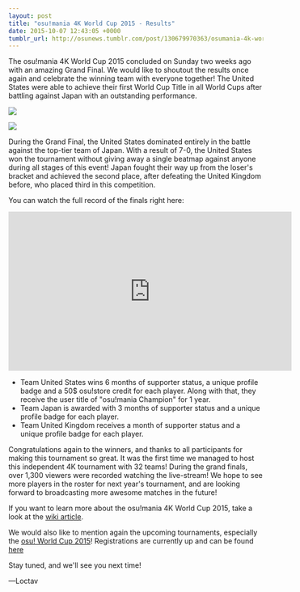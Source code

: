 ```yaml
---
layout: post
title: "osu!mania 4K World Cup 2015 - Results"
date: 2015-10-07 12:43:05 +0000
tumblr_url: http://osunews.tumblr.com/post/130679970363/osumania-4k-world-cup-2015-results
---
```


The osu!mania 4K World Cup 2015 concluded on Sunday two weeks ago with an amazing Grand Final. We would like to shoutout the results once again and celebrate the winning team with everyone together! The United States were able to achieve their first World Cup Title in all World Cups after battling against Japan with an outstanding performance.

![](/wiki/shared/news/banners/MWC_2015.png)

![](/wiki/shared/news/2015-10-07-osumania-4k-world-cup-2015-results/osu!mwc4k2015+ranking.png)

During the Grand Final, the United States dominated entirely in the battle against the top-tier team of Japan. With a result of 7-0, the United States won the tournament without giving away a single beatmap against anyone during all stages of this event! Japan fought their way up from the loser's bracket and achieved the second place, after defeating the United Kingdom before, who placed third in this competition.

You can watch the full record of the finals right here:

<iframe width="560" height="315" src="https://www.youtube.com/embed/tJjvlGFRBjY" frameborder="0" allowfullscreen></iframe>

- Team United States wins 6 months of supporter status, a unique profile badge and a 50$ osu!store credit for each player. Along with that, they receive the user title of "osu!mania Champion" for 1 year.
- Team Japan is awarded with 3 months of supporter status and a unique profile badge for each player.
- Team United Kingdom receives a month of supporter status and a unique profile badge for each player.

Congratulations again to the winners, and thanks to all participants for making this tournament so great. It was the first time we managed to host this independent 4K tournament with 32 teams! During the grand finals, over 1,300 viewers were recorded watching the live-stream! We hope to see more players in the roster for next year's tournament, and are looking forward to broadcasting more awesome matches in the future!

If you want to learn more about the osu!mania 4K World Cup 2015, take a look at the [wiki article](https://osu.ppy.sh/wiki/MWC_4K_2015).

We would also like to mention again the upcoming tournaments, especially the [osu! World Cup 2015](https://osu.ppy.sh/wiki/OWC_2015)! Registrations are currently up and can be found [here](https://osu.ppy.sh/tournaments/2)

Stay tuned, and we'll see you next time!

—Loctav
